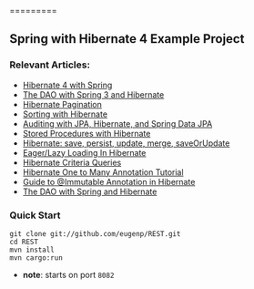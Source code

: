 =========

## Spring with Hibernate 4 Example Project

### Relevant Articles: 
- [Hibernate 4 with Spring](http://www.baeldung.com/hibernate-4-spring)
- [The DAO with Spring 3 and Hibernate](http://www.baeldung.com/persistence-layer-with-spring-and-hibernate)
- [Hibernate Pagination](http://www.baeldung.com/hibernate-pagination)
- [Sorting with Hibernate](http://www.baeldung.com/hibernate-sort)
- [Auditing with JPA, Hibernate, and Spring Data JPA](http://www.baeldung.com/database-auditing-jpa)
- [Stored Procedures with Hibernate](http://www.baeldung.com/stored-procedures-with-hibernate-tutorial)
- [Hibernate: save, persist, update, merge, saveOrUpdate](http://www.baeldung.com/hibernate-save-persist-update-merge-saveorupdate)
- [Eager/Lazy Loading In Hibernate](http://www.baeldung.com/hibernate-lazy-eager-loading)
- [Hibernate Criteria Queries](http://www.baeldung.com/hibernate-criteria-queries)
- [Hibernate One to Many Annotation Tutorial](http://www.baeldung.com/hibernate-one-to-many)
- [Guide to @Immutable Annotation in Hibernate](http://www.baeldung.com/hibernate-immutable)
- [The DAO with Spring and Hibernate](http://www.baeldung.com/persistence-layer-with-spring-and-hibernate)

### Quick Start

```
git clone git://github.com/eugenp/REST.git
cd REST
mvn install
mvn cargo:run
```
- **note**: starts on port `8082`

